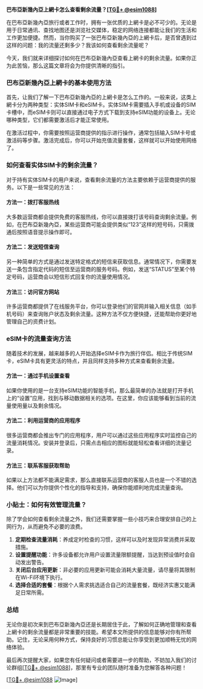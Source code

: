 **巴布亞新幾內亞上網卡怎么查看剩余流量？[[TG💪+ @esim1088](https://t.me/s/esim1088)]**

在巴布亞新幾內亞旅行或者工作时，拥有一张优质的上網卡是必不可少的。无论是用于日常通讯、查找地图还是浏览社交媒体，稳定的网络连接都能让我们的生活和工作更加便捷。然而，当你购买了一张巴布亞新幾內亞的上網卡后，是否曾遇到过这样的问题：我的流量还剩多少？我该如何查看剩余流量呢？

今天，我们就来详细探讨如何在巴布亞新幾內亞查看上網卡的剩余流量。如果你正为此苦恼，那么这篇文章将会为你提供清晰的指引。

### 巴布亞新幾內亞上網卡的基本使用方法

首先，让我们了解一下巴布亞新幾內亞的上網卡是怎么工作的。一般来说，这类上網卡分为两种类型：实体SIM卡和eSIM卡。实体SIM卡需要插入手机或设备的SIM卡槽中，而eSIM卡则可以直接通过电子方式下载到支持eSIM功能的设备上。无论哪种类型，它们都需要激活后才能正常使用。

在激活过程中，你需要按照运营商提供的指示进行操作，通常包括输入SIM卡号或激活码等步骤。激活完成后，你可以开始充值流量套餐，这样就可以开始使用网络了。

### 如何查看实体SIM卡的剩余流量？

对于持有实体SIM卡的用户来说，查看剩余流量的方法主要依赖于运营商提供的服务。以下是一些常见的方法：

#### 方法一：拨打客服热线
大多数运营商都会提供免费的客服热线，你可以直接拨打该号码查询剩余流量。例如，在巴布亞新幾內亞，某些运营商可能会提供类似“123”这样的短号码，只需拨通后按照语音提示操作即可。

#### 方法二：发送短信查询
另一种简单的方式是通过发送特定格式的短信来获取信息。通常情况下，你需要发送一条包含指定代码的短信至运营商的服务号码。例如，发送“STATUS”至某个特定号码，运营商会以短信形式回复你的流量使用情况。

#### 方法三：访问官方网站
许多运营商都提供了在线服务平台，你可以登录他们的官网并输入相关信息（如手机号码）来查询账户状态及剩余流量。这种方法不仅方便快捷，还能帮助你更好地管理自己的资费计划。

### eSIM卡的流量查询方法

随着技术的发展，越来越多的人开始选择eSIM卡作为旅行伴侣。相比于传统SIM卡，eSIM卡具有更灵活的特点，并且同样支持多种方式来查看剩余流量。

#### 方法一：通过手机设置查看
如果你使用的是一台支持eSIM功能的智能手机，那么最简单的办法就是打开手机上的“设置”应用，找到与移动数据相关的选项。在这里，你应该能够看到当前的流量使用量以及剩余情况。

#### 方法二：利用运营商的应用程序
很多运营商都会推出专门的应用程序，用户可以通过这些应用程序实时监控自己的流量消耗情况。安装并登录后，只需点击相应的图标就能轻松查看详细的流量记录。

#### 方法三：联系客服获取帮助
如果以上方法都不能满足需求，那么直接联系运营商的客服人员也是一个不错的选择。他们可以为你提供个性化的指导和支持，确保你能顺利地完成流量查询。

### 小贴士：如何有效管理流量？

除了学会如何查看剩余流量之外，我们还需要掌握一些小技巧来合理安排自己的上网行为，从而避免不必要的浪费。

1. **定期检查流量消耗**：养成定时检查的习惯，这样可以及时发现异常消费并采取措施。
2. **设置提醒功能**：许多设备都允许用户设置流量限额提醒，当达到预设值时会自动发出警告。
3. **关闭后台应用更新**：非必要的应用更新可能会消耗大量流量，请尽量将其限制在Wi-Fi环境下执行。
4. **选择合适的套餐**：根据个人需求挑选适合自己的流量套餐，既经济实惠又能满足日常所需。

### 总结

无论你是初次来到巴布亞新幾內亞还是长期居住于此，了解如何正确地管理和查看上網卡的剩余流量都是非常重要的技能。希望本文所提供的信息能够对你有所帮助。记住，无论采用何种方式，保持良好的习惯总能让你享受到更加顺畅无忧的网络体验。

最后再次提醒大家，如果您有任何疑问或者需要进一步的帮助，不妨加入我们的讨论群组[[TG💪+ @esim1088](https://t.me/s/esim1088)]，那里有专业的团队随时准备为您解答各种问题！

[[TG💪+ @esim1088](https://t.me/s/esim1088) ![Image](https://i.postimg.cc/4NQfJmqS/Snipaste-2025-05-13-00-14-12.png)]